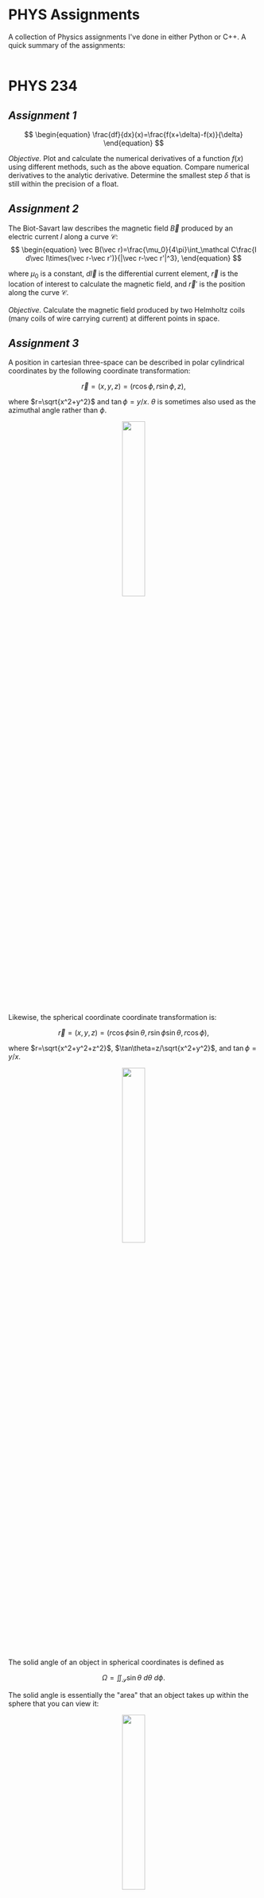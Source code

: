 # PHYS Assignments
 
A collection of Physics assignments I've done in either Python or C++. A quick summary of the assignments:
<br />
<br />

# PHYS 234

## <em>Assignment 1</em>

$$
\begin{equation}
    \frac{df}{dx}(x)=\frac{f(x+\delta)-f(x)}{\delta}
\end{equation}
$$

<em>Objective.</em> Plot and calculate the numerical derivatives of a function $f(x)$ using different methods, such as the above equation. Compare numerical derivatives to the analytic derivative. Determine the smallest step $\delta$ that is still within the precision of a float.

## <em>Assignment 2</em>

The Biot-Savart law describes the magnetic field $\vec B$ produced by an electric current $I$ along a curve $\mathcal C$:
$$
\begin{equation}
    \vec B(\vec r)=\frac{\mu_0}{4\pi}\int_\mathcal C\frac{I d\vec l\times(\vec r-\vec r')}{|\vec r-\vec r'|^3},
\end{equation}
$$

where $\mu_0$ is a constant, $d\vec l$ is the differential current element, $\vec r$ is the location of interest to calculate the magnetic field, and $\vec r'$ is the position along the curve $\mathcal C$.<br /> <br />
<em>Objective.</em> Calculate the magnetic field produced by two Helmholtz coils (many coils of wire carrying current) at different points in space.

## <em>Assignment 3</em>

A position in cartesian three-space can be described in polar cylindrical coordinates by the following coordinate transformation:

$$
\begin{equation}
    \vec r=(x, y, z)=(r\cos\phi, r\sin\phi, z),
\end{equation}
$$

where $r=\sqrt{x^2+y^2}$ and $\tan\phi=y/x$. $\theta$ is sometimes also used as the azimuthal angle rather than $\phi$.

<div style="text-align: center">
    <img src="media/polar.png" style="width: 30%" />
</div>

<br />
Likewise, the spherical coordinate coordinate transformation is:

$$
\begin{equation}
    \vec r=(x,y,z)=(r\cos\phi\sin\theta, r\sin\phi\sin\theta, r\cos\phi),
\end{equation}
$$

where $r=\sqrt{x^2+y^2+z^2}$, $\tan\theta=z/\sqrt{x^2+y^2}$, and $\tan\phi=y/x$.

<div style="text-align: center">
    <img src="media/spherical.png" style="width: 30%" />
</div>

The solid angle of an object in spherical coordinates is defined as

$$
\begin{equation}
    \Omega=\iint_\mathcal S \sin\theta\ d\theta\ d\phi.
\end{equation}
$$

The solid angle is essentially the "area" that an object takes up within the sphere that you can view it:

<div style="text-align: center">
    <img src="media/solid-angle.png" style="width: 30%" />
</div>
<br />

<em>Objective.</em> For a cylinder that is displaced from the origin in three-space, find the integration limits of $\theta$ and $\phi$ to be used in the solid angle equation. Find the solid angle that this cylinder takes up using that equation.

## <em>Assignment 4</em>

The planets have an orbital period (<em>i.e.,</em> a year) about the sun that depends on the distance from the sun, the mass of the planet, the velocity of the planet, etc. Newton's Law of Gravity provides a set of coupled differential equations that describe the motion of a planet about the sun. When solved, these equations can tell us the length of a year. NASA's Horizon system provides data about planets (<em>e.g.,</em> mass) that can be used in Newton's Law of Gravity. <br />

<em>Objective.</em> Calculate the length of one year for Earth using Newton's Law of Gravity and data from the NASA Horizon system.

## <em>Assignment 5</em>

One of the earliest applications of Quantum Mechanics was solving the wavefunction for an electron in the hydrogen atom. The wavefunction $\Psi(x,t)$ describes where a particle is likely to be found in space. To find the wavefunction, the Schrodinger equation must be solved in three dimensions:

$$
\begin{equation}
    i\hbar\frac{\partial\Psi}{\partial t}=-\frac{\hbar^2}{2m}\nabla^2\Psi(x,t)+V(x,t),
\end{equation}
$$

where $i=\sqrt{-1}$, $\hbar$ is the reduced planck constant, $m$ is the mass of the particle, and $V(x,t)$ is the potential the particle is subject to. The Laplacian $\nabla^2$ is defined as

$$
\begin{equation}
    \nabla^2=\frac{\partial^2\ }{\partial x^2}+\frac{\partial^2\ }{\partial y^2}+\frac{\partial^2\ }{\partial z^2}.
\end{equation}
$$

For an electron in the hydrogen atom, the potential is just the Coloumb potential between the electron and proton in the atom:

$$
\begin{equation}
    V(x,t)=V(x)=-\frac{1}{4\pi\epsilon_0}\frac{e^2}{x^2+y^2+z^2},
\end{equation}
$$

where $\epsilon_0$ is a constant and $e$ is the elementary charge. After inserting this potential into the Schrodinger equation, the wavefunction for the electron can be solved for. The solutions give rise to three constants $n$, $l$, and $\lambda$ (or $m$), which can be varied to describe all the different electron orbitals of the hydrogen atom. Some of these orbitals are shown below.

<div style="text-align: center">
    <img src="media/orbitals.png" style="width: 75%" />
</div>

<em>Objective. </em> Solve (numerically) the Schrodinger equation for an electron in the hydrogen atom and plot the different wavefunctions the electron can be described by.

## <em>Assignment 6</em>

In 1911, Ernest Rutherford shot alpha particles (a helium nucleus) at a sheet of gold foil. This is now known as Rutherford scattering. He found that some particles went straight through, some were scattered at an angle, and some bounced right back. The data he collected from these scattering experiments allowed him to estimate the size of the nucleus of a gold atom. The deflection of the alpha particle $q_1$ by the nucleus $q_2$ is due to the electrostatic Columb force:

$$
\begin{equation}
    \vec F_{12}=\frac{1}{4\pi\epsilon_0}\frac{q_1q_2}{|\vec r_1-\vec r_2|^3}(\vec r_1-\vec r_2).
\end{equation}
$$

Like Newton's Law of Gravity, this gives rise to a set of coupled differential equations which can be solved to find the trajectory of a scattered alpha particle.

An example of an alpha particle being scattered is shown below.

<div style="text-align: center">
    <img src="media/impact.png" style="width: 30%" />
</div>

The Monte-Carlo technique in Physics is used to generate a distribution of some value (<em>e.g.,</em> position) which follows a given probability distribution (<em>e.g.,</em> a normal distribution).

<em>Objective. </em> Use a Monte-Carlo technique to generate a uniform distribution of methylene atoms in a small square. Again using a Monte-Carlo technique, throw alpha particles at the sheet of Methylene, and solve for the trajectory of the alpha particle as it heads toward the methylene sheet. Find the scattering angle of the alpha particle, and how much energy it loses.
<br />
<br />

# PHYS 372

## <em> Assignment 5</em>

The one-dimensional time-independent Schrodinger equation is defined as

$$
\begin{equation}
    i\hbar\frac{\partial\Psi}{\partial t}=-\frac{\hbar^2}{2m}\frac{\partial^2\ }{\partial x^2}\Psi(x,t)+V(x),
\end{equation}
$$

where $i=\sqrt{-1}$, $\hbar$ is the reduced Planck constant, $m$ is the mass of the particle, and $V(x)$ is the potential the particle is subject to. When solved, the Schrodinger equation yields a wavefunction $\Psi(x,t)$ which describes the particle.

The wavefunction $\Psi(x,t)$ of a particle can be represented as a linear combination of quantum states:

$$
\begin{equation}
    \Psi(x,t)=\sum_n c_n\psi_n(x)e^{-iE_nt/\hbar},
\end{equation}
$$

where $\psi_n(x)$ are the basis vectors used, $c_n$ is how much each basis vector contributes to the wavefunction, and $E_n$ is the energy associated with the basis vector. Given a wavefunction at $t=0$, $\Psi(x,0)$, the coefficients $c_n$ can be calculated as

$$
\begin{equation}
    c_n=\int\psi_n^*\Psi(x,0)\ dx.
\end{equation}
$$

A particle in the harmonic oscillator problem has a potential $V(x)=m\omega^2x^2/2$, where $\omega$ is the angular frequency of the particle (how fast it's oscillating). The potential is shown below.

<div style="text-align: center">
    <img src="media/oscillator.png" style="width: 50%" />
</div>

Likewise, the infinite square well problem of width $a$ has a potential defined by

<div style="text-align: center">
    <img src="media/eq2.png" style="width: 35%" />
</div>

The potential is shown below.

<div style="text-align: center">
    <img src="media/isw.png" style="width: 50%" />
</div>

<br />
<em>Objective. </em> Construct a potential by placing a harmonic oscillator inside of an infinite square well. Solve the Schrodinger equation in the basis of infinite square well eigenfunctions. Plot the resulting wavefunction against the wavefunction for a particle in the harmonic oscillator to see how much the square well affects the wavefunction.

<br />
<br />
<em>Note: I skipped over many details in the explanation here for the sake of brevity. The original paper by Dr. Frank Marsiglio in the corresponding folder can be read for further details.</em>
<br />
<br />

# PHYS 381

## <em> Assignment 5</em>

The Dirac delta function is (lazily) defined as

<div style="text-align: center">
    <img src="media/eq0.png" style="width: 30%" />
</div>

The Dirac delta function satisfies the integral property

<div style="text-align: center">
    <img src="media/eq1.png" style="width: 50%" />
</div>

The graph of the Dirac delta function looks like:

<div style="text-align: center">
    <img src="media/dirac.png" style="width: 50%" />
</div>

<br />
The origin of this function begins with the Gaussian curve:

$$
\begin{equation}
    f(x)=\frac{1}{\sqrt{2\pi\sigma}}\exp\left(-\frac{x^2}{2\sigma^2}\right),
\end{equation}
$$

where $\sigma$ describes the width of the curve. A smaller $\sigma$ means a tighter distribution, as shown below.

<div style="text-align: center">
    <img src="media/gaussian.png" style="width: 50%" />
</div>

It is easy to see that as $\sigma$ approaches $0$, the Gaussian distribution becomes the Dirac delta function. <em>i.e.,</em>

$$
\begin{equation}
    \delta(x-x_0)=\lim_{\sigma\to 0} \frac{1}{\sqrt{2\pi\sigma}}\exp\left(-\frac{(x-x_0)^2}{2\sigma^2}\right),
\end{equation}
$$

which is the not-so-lazy definition.

The derivative of a function can be calculated using the Dirac delta function. Using integration by parts and considering the following integral,

$$
\begin{aligned}
    \int_a^b f(x)\frac{d\ }{dx}\delta(x-x_0)\ dx&=\underbrace{\left.f(x)\delta(x-x_0)\right|_a^b}_{=0}-\int_a^b\frac{df}{dx}\delta(x-x_0)\ dx \\
    &=-\int_a^b\frac{df}{dx}\delta(x-x_0)\ dx.
\end{aligned}
$$
 
Invoking the integral property,

<div style="text-align: center">
    <img src="media/eq3.png" style="width: 60%" />
</div>

Therefore, for any function $f(x)$, numerically integrating the function multiplied by a Gaussian with a narrow width centered about $x_0$ will yield the derivative of $f(x)$ at $x=x_0$.

<em>Objective. </em> Calculate the derivative of $f(x)=\sin(x)$ by numerically integrating the above equation.
